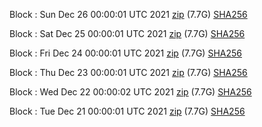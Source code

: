 Block [](https://insight.dash.org/insight/block/): Sun Dec 26 00:00:01 UTC 2021 [zip](https://dash-bootstrap.ams3.digitaloceanspaces.com/mainnet/2021-12-26/bootstrap.dat.zip) (7.7G) [SHA256](https://dash-bootstrap.ams3.digitaloceanspaces.com/mainnet/2021-12-26/sha256.txt)

Block [](https://insight.dash.org/insight/block/): Sat Dec 25 00:00:01 UTC 2021 [zip](https://dash-bootstrap.ams3.digitaloceanspaces.com/mainnet/2021-12-25/bootstrap.dat.zip) (7.7G) [SHA256](https://dash-bootstrap.ams3.digitaloceanspaces.com/mainnet/2021-12-25/sha256.txt)

Block [](https://insight.dash.org/insight/block/): Fri Dec 24 00:00:01 UTC 2021 [zip](https://dash-bootstrap.ams3.digitaloceanspaces.com/mainnet/2021-12-24/bootstrap.dat.zip) (7.7G) [SHA256](https://dash-bootstrap.ams3.digitaloceanspaces.com/mainnet/2021-12-24/sha256.txt)

Block [](https://insight.dash.org/insight/block/): Thu Dec 23 00:00:01 UTC 2021 [zip](https://dash-bootstrap.ams3.digitaloceanspaces.com/mainnet/2021-12-23/bootstrap.dat.zip) (7.7G) [SHA256](https://dash-bootstrap.ams3.digitaloceanspaces.com/mainnet/2021-12-23/sha256.txt)

Block [](https://insight.dash.org/insight/block/): Wed Dec 22 00:00:02 UTC 2021 [zip](https://dash-bootstrap.ams3.digitaloceanspaces.com/mainnet/2021-12-22/bootstrap.dat.zip) (7.7G) [SHA256](https://dash-bootstrap.ams3.digitaloceanspaces.com/mainnet/2021-12-22/sha256.txt)

Block [](https://insight.dash.org/insight/block/): Tue Dec 21 00:00:01 UTC 2021 [zip](https://dash-bootstrap.ams3.digitaloceanspaces.com/mainnet/2021-12-21/bootstrap.dat.zip) (7.7G) [SHA256](https://dash-bootstrap.ams3.digitaloceanspaces.com/mainnet/2021-12-21/sha256.txt)
